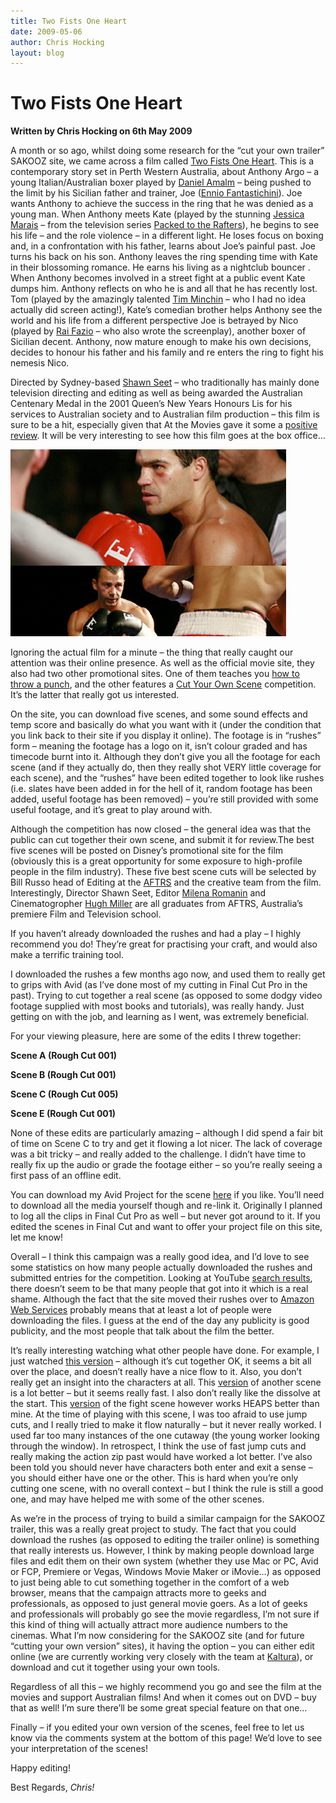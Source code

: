 ```yaml
---
title: Two Fists One Heart
date: 2009-05-06
author: Chris Hocking
layout: blog
---
```

# Two Fists One Heart

**Written by Chris Hocking on 6th May 2009**

A month or so ago, whilst doing some research for the “cut your own trailer” SAKOOZ site, we came across a film called [Two Fists One Heart](http://2fists1heartmovie.com.au/ "Two Fists One Heart"). This is a contemporary story set in Perth Western Australia, about Anthony Argo – a young Italian/Australian boxer played by [Daniel Amalm](http://www.imdb.com/name/nm0023849/ "Daniel Amalm") – being pushed to the limit by his Sicilian father and trainer, Joe ([Ennio Fantastichini](http://www.imdb.com/name/nm0266890/ "Ennio Fantastichini")). Joe wants Anthony to achieve the success in the ring that he was denied as a young man. When Anthony meets Kate (played by the stunning [Jessica Marais](http://www.imdb.com/name/nm2847302/ "Jessica Marais") – from the television series [Packed to the Rafters](http://www.imdb.com/title/tt1132600/ "Packed to the Rafters")), he begins to see his life – and the role violence – in a different light. He loses focus on boxing and, in a confrontation with his father, learns about Joe’s painful past. Joe turns his back on his son. Anthony leaves the ring spending time with Kate in their blossoming romance. He earns his living as a nightclub bouncer . When Anthony becomes involved in a street fight at a public event Kate dumps him. Anthony reflects on who he is and all that he has recently lost. Tom (played by the amazingly talented [Tim Minchin](http://www.imdb.com/name/nm2423358/ "Tim Minchin") – who I had no idea actually did screen acting!), Kate’s comedian brother helps Anthony see the world and his life from a different perspective Joe is betrayed by Nico (played by [Rai Fazio](http://www.imdb.com/name/nm1449814/ "Rai Fazio") – who also wrote the screenplay), another boxer of Sicilian decent. Anthony, now mature enough to make his own decisions, decides to honour his father and his family and re enters the ring to fight his nemesis Nico.

Directed by Sydney-based [Shawn Seet](http://www.imdb.com/name/nm0781673/ "Shawn Seet") – who traditionally has mainly done television directing and editing as well as being awarded the Australian Centenary Medal in the 2001 Queen’s New Years Honours Lis for his services to Australian society and to Australian film production – this film is sure to be a hit, especially given that At the Movies gave it some a [positive review](http://www.abc.net.au/atthemovies/txt/s2502354.htm "At the Movies"). It will be very interesting to see how this film goes at the box office…

![Two Fists One Heart](/static/blog/2009-05-twofistsoneheart.jpg "Two Fists One Heart")

Ignoring the actual film for a minute – the thing that really caught our attention was their online presence. As well as the official movie site, they also had two other promotional sites. One of them teaches you [how to throw a punch](http://howtothrowapunch.com/ "How to Throw a Punch"), and the other features a [Cut Your Own Scene](http://cutyourownscene.com/ "Cut Your Own Scene") competition. It’s the latter that really got us interested.

On the site, you can download five scenes, and some sound effects and temp score and basically do what you want with it (under the condition that you link back to their site if you display it online). The footage is in “rushes” form – meaning the footage has a logo on it, isn’t colour graded and has timecode burnt into it. Although they don’t give you all the footage for each scene (and if they actually do, then they really shot VERY little coverage for each scene), and the “rushes” have been edited together to look like rushes (i.e. slates have been added in for the hell of it, random footage has been added, useful footage has been removed) – you’re still provided with some useful footage, and it’s great to play around with.

Although the competition has now closed – the general idea was that the public can cut together their own scene, and submit it for review.The best five scenes will be posted on Disney’s promotional site for the film (obviously this is a great opportunity for some exposure to high-profile people in the film industry). These five best scene cuts will be selected by Bill Russo head of Editing at the [AFTRS](http://www.aftrs.edu.au/ "AFTRS") and the creative team from the film. Interestingly, Director Shawn Seet, Editor [Milena Romanin](http://www.imdb.com/name/nm0738831/ "Milena Romanin") and Cinematogropher [Hugh Miller](http://www.imdb.com/name/nm1453510/ "Hugh Miller") are all graduates from AFTRS, Australia’s premiere Film and Television school.

If you haven’t already downloaded the rushes and had a play – I highly recommend you do! They’re great for practising your craft, and would also make a terrific training tool.

I downloaded the rushes a few months ago now, and used them to really get to grips with Avid (as I’ve done most of my cutting in Final Cut Pro in the past). Trying to cut together a real scene (as opposed to some dodgy video footage supplied with most books and tutorials), was really handy. Just getting on with the job, and learning as I went, was extremely beneficial.

For your viewing pleasure, here are some of the edits I threw together:

**Scene A (Rough Cut 001)**

**Scene B (Rough Cut 001)**

**Scene C (Rough Cut 005)**

**Scene E (Rough Cut 001)**

None of these edits are particularly amazing – although I did spend a fair bit of time on Scene C to try and get it flowing a lot nicer. The lack of coverage was a bit tricky – and really added to the challenge. I didn’t have time to really fix up the audio or grade the footage either – so you’re really seeing a first pass of an offline edit.

You can download my Avid Project for the scene [here](./../downloads/2fists1heart_avid_project.zip/ "Download Avid Project") if you like. You’ll need to download all the media yourself though and re-link it. Originally I planned to log all the clips in Final Cut Pro as well – but never got around to it. If you edited the scenes in Final Cut and want to offer your project file on this site, let me know!

Overall – I think this campaign was a really good idea, and I’d love to see some statistics on how many people actually downloaded the rushes and submitted entries for the competition. Looking at YouTube [search results](http://www.youtube.com/results?search_query=TFOH&search=tag "YouTube"), there doesn’t seem to be that many people that got into it which is a real shame. Although the fact that the site moved their rushes over to [Amazon Web Services](http://aws.amazon.com/ "Amazon Web Services") probably means that at least a lot of people were downloading the files. I guess at the end of the day any publicity is good publicity, and the most people that talk about the film the better.

It’s really interesting watching what other people have done. For example, I just watched [this version](http://www.youtube.com/watch?v=NxvrzdmM44E "YouTube") – although it’s cut together OK, it seems a bit all over the place, and doesn’t really have a nice flow to it. Also, you don’t really get an insight into the characters at all. This [version](http://www.youtube.com/watch?v=aAtLnP4wKXI "YouTube") of another scene is a lot better – but it seems really fast. I also don’t really like the dissolve at the start. This [version](http://www.youtube.com/watch?v=aAtLnP4wKXI "YouTube") of the fight scene however works HEAPS better than mine. At the time of playing with this scene, I was too afraid to use jump cuts, and I really tried to make it flow naturally – but it never really worked. I used far too many instances of the one cutaway (the young worker looking through the window). In retrospect, I think the use of fast jump cuts and really making the action zip past would have worked a lot better. I’ve also been told you should never have characters both enter and exit a sense – you should either have one or the other. This is hard when you’re only cutting one scene, with no overall context – but I think the rule is still a good one, and may have helped me with some of the other scenes.

As we’re in the process of trying to build a similar campaign for the SAKOOZ trailer, this was a really great project to study. The fact that you could download the rushes (as opposed to editing the trailer online) is something that really interests us. However, I think by making people download large files and edit them on their own system (whether they use Mac or PC, Avid or FCP, Premiere or Vegas, Windows Movie Maker or iMovie…) as opposed to just being able to cut something together in the comfort of a web browser, means that the campaign attracts more to geeks and professionals, as opposed to just general movie goers. As a lot of geeks and professionals will probably go see the movie regardless, I’m not sure if this kind of thing will actually attract more audience numbers to the cinemas. What I’m now considering for the SAKOOZ site (and for future “cutting your own version” sites), it having the option – you can either edit online (we are currently working very closely with the team at [Kaltura](http://www.kaltura.com "Kaltura")), or download and cut it together using your own tools.

Regardless of all this – we highly recommend you go and see the film at the movies and support Australian films! And when it comes out on DVD – buy that as well! I’m sure there’ll be some great special feature on that one…

Finally – if you edited your own version of the scenes, feel free to let us know via the comments system at the bottom of this page! We’d love to see your interpretation of the scenes!

Happy editing!

Best Regards, *Chris!*